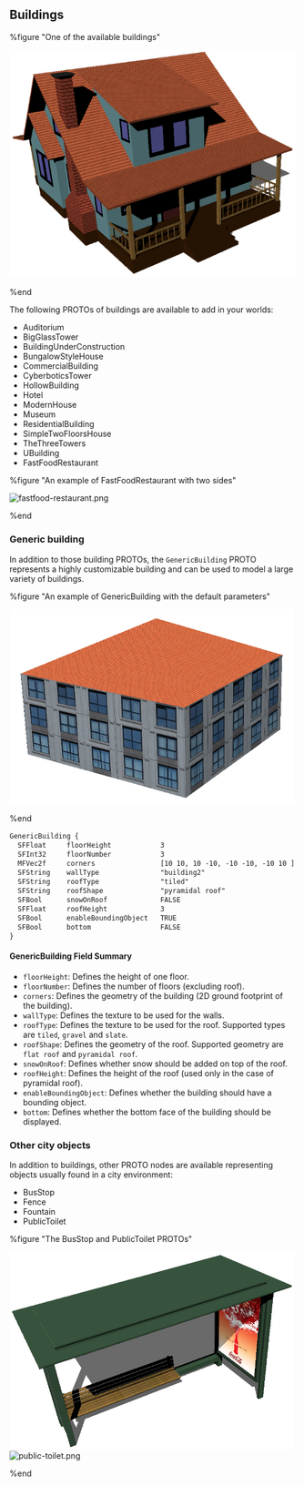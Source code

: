 ## Buildings

%figure "One of the available buildings"

![bungalow_style_house.png](images/bungalow_style_house.png)

%end

The following PROTOs of buildings are available to add in your worlds:

- Auditorium
- BigGlassTower
- BuildingUnderConstruction
- BungalowStyleHouse
- CommercialBuilding
- CyberboticsTower
- HollowBuilding
- Hotel
- ModernHouse
- Museum
- ResidentialBuilding
- SimpleTwoFloorsHouse
- TheThreeTowers
- UBuilding
- FastFoodRestaurant

%figure "An example of FastFoodRestaurant with two sides"

![fastfood-restaurant.png](images/fastfood-restaurant.png)

%end

### Generic building

In addition to those building PROTOs, the `GenericBuilding` PROTO represents
a highly customizable building and can be used to model a large variety of
buildings.

%figure "An example of GenericBuilding with the default parameters"

![building.png](images/building.png)

%end

```
GenericBuilding {
  SFFloat     floorHeight            3
  SFInt32     floorNumber            3
  MFVec2f     corners                [10 10, 10 -10, -10 -10, -10 10 ]
  SFString    wallType               "building2"
  SFString    roofType               "tiled"
  SFString    roofShape              "pyramidal roof"
  SFBool      snowOnRoof             FALSE
  SFFloat     roofHeight             3
  SFBool      enableBoundingObject   TRUE
  SFBool      bottom                 FALSE
}
```

#### GenericBuilding Field Summary

- `floorHeight`: Defines the height of one floor.
- `floorNumber`: Defines the number of floors (excluding roof).
- `corners`: Defines the geometry of the building (2D ground footprint of the
building).
- `wallType`: Defines the texture to be used for the walls.
- `roofType`: Defines the texture to be used for the roof. Supported types are
`tiled`, `gravel` and `slate`.
- `roofShape`: Defines the geometry of the roof. Supported geometry are `flat
roof` and `pyramidal roof`.
- `snowOnRoof`: Defines whether snow should be added on top of the roof.
- `roofHeight`: Defines the height of the roof (used only in the case of pyramidal
roof).
- `enableBoundingObject`: Defines whether the building should have a bounding object.
- `bottom`: Defines whether the bottom face of the building should be displayed.

### Other city objects

In addition to buildings, other PROTO nodes are available representing objects
usually found in a city environment:

- BusStop
- Fence
- Fountain
- PublicToilet

%figure "The BusStop and PublicToilet PROTOs"

![bus_stop.png](images/bus_stop.png)
![public-toilet.png](images/public-toilet.png)

%end
